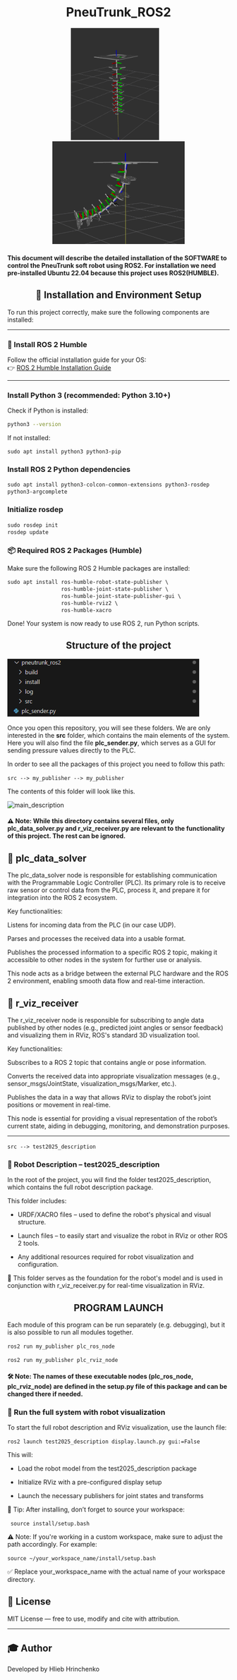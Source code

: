 <h1 align="center">PneuTrunk_ROS2</h1>


<p align="center">
  <img src="media/calm_position.png" alt="Calm Position" width="200"/>
  &nbsp;&nbsp;&nbsp;
  <img src="media/modified_position.png" alt="Publisher Structure" width="300"/>
</p>

#### This document will describe the detailed installation of the SOFTWARE to control the PneuTrunk soft robot using ROS2. For installation we need pre-installed  Ubuntu 22.04 because this project uses ROS2(HUMBLE).


<h2 align="center">🚀 Installation and Environment Setup</h2>

To run this project correctly, make sure the following components are installed:

---

### 🧩 Install ROS 2 Humble

Follow the official installation guide for your OS:  
👉 [ROS 2 Humble Installation Guide](https://docs.ros.org/en/humble/Installation.html)

---

### Install Python 3 (recommended: Python 3.10+)

Check if Python is installed:

```bash
python3 --version
```
If not installed:
```
sudo apt install python3 python3-pip
```
### Install ROS 2 Python dependencies

```
sudo apt install python3-colcon-common-extensions python3-rosdep python3-argcomplete
```
### Initialize rosdep
```
sudo rosdep init
rosdep update
```

### 📦 Required ROS 2 Packages (Humble)
Make sure the following ROS 2 Humble packages are installed:

``` 
sudo apt install ros-humble-robot-state-publisher \
                 ros-humble-joint-state-publisher \
                 ros-humble-joint-state-publisher-gui \
                 ros-humble-rviz2 \
                 ros-humble-xacro
 ```


Done! Your system is now ready to use ROS 2, run Python scripts.


<h2 align="center">Structure of the project</h2>

![main_description](media/structure.png)

Once you open this repository, you will see these folders. We are only interested in the **src** folder, which contains the main elements of the system. Here you will also find the file **plc_sender.py**, which serves as a GUI for sending pressure values directly to the PLC.

In order to see all the packages of this project you need to follow this path:

```src --> my_publisher --> my_publisher```

The contents of this folder will look like this.

![main_description](media/my_publisher_structure.png)

 #### ⚠️ Note: While this directory contains several files, only plc_data_solver.py and r_viz_receiver.py are relevant to the functionality of this project. The rest can be ignored.

## 🔧 plc_data_solver ##
The plc_data_solver node is responsible for establishing communication with the Programmable Logic Controller (PLC). Its primary role is to receive raw sensor or control data from the PLC, process it, and prepare it for integration into the ROS 2 ecosystem.

Key functionalities:

Listens for incoming data from the PLC (in our case UDP).

Parses and processes the received data into a usable format.

Publishes the processed information to a specific ROS 2 topic, making it accessible to other nodes in the system for further use or analysis.

This node acts as a bridge between the external PLC hardware and the ROS 2 environment, enabling smooth data flow and real-time interaction.

## 🎯 r_viz_receiver ##
The r_viz_receiver node is responsible for subscribing to angle data published by other nodes (e.g., predicted joint angles or sensor feedback) and visualizing them in RViz, ROS's standard 3D visualization tool.

Key functionalities:

Subscribes to a ROS 2 topic that contains angle or pose information.

Converts the received data into appropriate visualization messages (e.g., sensor_msgs/JointState, visualization_msgs/Marker, etc.).

Publishes the data in a way that allows RViz to display the robot’s joint positions or movement in real-time.

This node is essential for providing a visual representation of the robot’s current state, aiding in debugging, monitoring, and demonstration purposes.

---

```src --> test2025_description```

 ### 🤖 Robot Description – test2025_description
In the root of the project, you will find the folder test2025_description, which contains the full robot description package.

This folder includes:

- URDF/XACRO files – used to define the robot's physical and visual structure.

- Launch files – to easily start and visualize the robot in RViz or other ROS 2 tools.

- Any additional resources required for robot visualization and configuration.

📌 This folder serves as the foundation for the robot's model and is used in conjunction with r_viz_receiver.py for real-time visualization in RViz.

<h2 align="center">PROGRAM LAUNCH</h2>

Each module of this program can be run separately (e.g. debugging), but it is also possible to run all modules together.

```ros2 run my_publisher plc_ros_node ```

```ros2 run my_publisher plc_rviz_node ```

#### 🛠 Note: The names of these executable nodes (plc_ros_node, plc_rviz_node) are defined in the setup.py file of this package and can be changed there if needed.

### 🔹 Run the full system with robot visualization
To start the full robot description and RViz visualization, use the launch file:

```ros2 launch test2025_description display.launch.py gui:=False```

This will:

- Load the robot model from the test2025_description package

- Initialize RViz with a pre-configured display setup

- Launch the necessary publishers for joint states and transforms

📌 Tip: After installing, don’t forget to source your workspace:


``` source install/setup.bash```

⚠️ Note: If you're working in a custom workspace, make sure to adjust the path accordingly. For example:

```source ~/your_workspace_name/install/setup.bash```

✅ Replace your_workspace_name with the actual name of your workspace directory.

## 📜 License

MIT License — free to use, modify and cite with attribution.

---

## 🎓 Author

Developed by Hlieb Hrinchenko